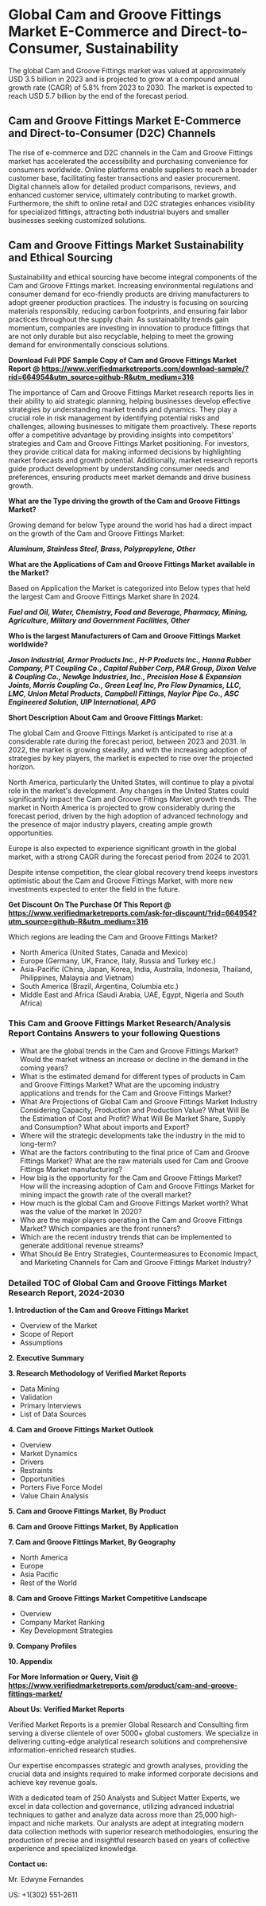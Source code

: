 <h1>Global Cam and Groove Fittings Market E-Commerce and Direct-to-Consumer, Sustainability</h1><p class=""><p>The global Cam and Groove Fittings market was valued at approximately USD 3.5 billion in 2023 and is projected to grow at a compound annual growth rate (CAGR) of 5.8% from 2023 to 2030. The market is expected to reach USD 5.7 billion by the end of the forecast period.</p><h2>Cam and Groove Fittings Market E-Commerce and Direct-to-Consumer (D2C) Channels</h2><p>The rise of e-commerce and D2C channels in the Cam and Groove Fittings market has accelerated the accessibility and purchasing convenience for consumers worldwide. Online platforms enable suppliers to reach a broader customer base, facilitating faster transactions and easier procurement. Digital channels allow for detailed product comparisons, reviews, and enhanced customer service, ultimately contributing to market growth. Furthermore, the shift to online retail and D2C strategies enhances visibility for specialized fittings, attracting both industrial buyers and smaller businesses seeking customized solutions.</p><h2>Cam and Groove Fittings Market Sustainability and Ethical Sourcing</h2><p>Sustainability and ethical sourcing have become integral components of the Cam and Groove Fittings market. Increasing environmental regulations and consumer demand for eco-friendly products are driving manufacturers to adopt greener production practices. The industry is focusing on sourcing materials responsibly, reducing carbon footprints, and ensuring fair labor practices throughout the supply chain. As sustainability trends gain momentum, companies are investing in innovation to produce fittings that are not only durable but also recyclable, helping to meet the growing demand for environmentally conscious solutions.</p></p><p class=""><strong>Download Full PDF Sample Copy of Cam and Groove Fittings Market Report @ <a href="https://www.verifiedmarketreports.com/download-sample/?rid=664954&utm_source=github-R&utm_medium=316" target="_blank">https://www.verifiedmarketreports.com/download-sample/?rid=664954&utm_source=github-R&utm_medium=316</a></strong></p><p>The importance of&nbsp;Cam and Groove Fittings Market research reports lies in their ability to aid strategic planning, helping businesses develop effective strategies by understanding market trends and dynamics. They play a crucial role in risk management by identifying potential risks and challenges, allowing businesses to mitigate them proactively. These reports offer a competitive advantage by providing insights into competitors' strategies and Cam and Groove Fittings Market positioning. For investors, they provide critical data for making informed decisions by highlighting market forecasts and growth potential. Additionally, market research reports guide product development by understanding consumer needs and preferences, ensuring products meet market demands and drive business growth.</p><p><strong>What are the&nbsp;Type driving the growth of the Cam and Groove Fittings Market?</strong></p><p id="" class="">Growing demand for below Type around the world has had a direct impact on the growth of the Cam and Groove Fittings Market:</p><p class=""><em><strong>Aluminum, Stainless Steel, Brass, Polypropylene, Other</strong></em></p><p class=""><strong>What are the&nbsp;Applications&nbsp;of Cam and Groove Fittings Market available in the Market?</strong></p><p id="" class="">Based on Application the Market is categorized into Below types that held the largest Cam and Groove Fittings Market share In 2024.</p><p class=""><em><strong>Fuel and Oil, Water, Chemistry, Food and Beverage, Pharmacy, Mining, Agriculture, Military and Government Facilities, Other</strong></em></p><p class=""><strong>Who is the largest Manufacturers of Cam and Groove Fittings Market worldwide?</strong></p><p><em><strong>Jason Industrial, Armor Products Inc., H-P Products Inc., Hanna Rubber Company, PT Coupling Co., Capital Rubber Corp, PAR Group, Dixon Valve & Coupling Co., NewAge Industries, Inc., Precision Hose & Expansion Joints, Morris Coupling Co., Green Leaf Inc, Pro Flow Dynamics, LLC, LMC, Union Metal Products, Campbell Fittings, Naylor Pipe Co., ASC Engineered Solution, UIP International, APG</strong></em></p><p id="" class=""><strong>Short Description About Cam and Groove Fittings Market:</strong></p><p>The global Cam and Groove Fittings Market is anticipated to rise at a considerable rate during the forecast period, between 2023 and 2031. In 2022, the market is growing steadily, and with the increasing adoption of strategies by key players, the market is expected to rise over the projected horizon.</p><p>North America, particularly the United States, will continue to play a pivotal role in the market's development. Any changes in the United States could significantly impact the Cam and Groove Fittings Market growth trends. The market in North America is projected to grow considerably during the forecast period, driven by the high adoption of advanced technology and the presence of major industry players, creating ample growth opportunities.</p><p>Europe is also expected to experience significant growth in the global market, with a strong CAGR during the forecast period from 2024 to 2031.</p><p>Despite intense competition, the clear global recovery trend keeps investors optimistic about the Cam and Groove Fittings Market, with more new investments expected to enter the field in the future.</p><p id="" class=""><strong>Get Discount On The Purchase Of This Report @ <a href="https://www.verifiedmarketreports.com/ask-for-discount/?rid=664954?utm_source=github-R&utm_medium=316" target="_blank">https://www.verifiedmarketreports.com/ask-for-discount/?rid=664954?utm_source=github-R&utm_medium=316</a></strong></p><p class="">Which regions are leading the Cam and Groove Fittings Market?</p><ul><li>North America (United States, Canada and Mexico)</li><li>Europe (Germany, UK, France, Italy, Russia and Turkey etc.)</li><li>Asia-Pacific (China, Japan, Korea, India, Australia, Indonesia, Thailand, Philippines, Malaysia and Vietnam)</li><li>South America (Brazil, Argentina, Columbia etc.)</li><li>Middle East and Africa (Saudi Arabia, UAE, Egypt, Nigeria and South Africa)</li></ul><h3 id="" class="">This Cam and Groove Fittings Market Research/Analysis Report Contains Answers to your following Questions</h3><ul><li>What are the global trends in the Cam and Groove Fittings Market? Would the market witness an increase or decline in the demand in the coming years?</li><li>What is the estimated demand for different types of products in Cam and Groove Fittings Market? What are the upcoming industry applications and trends for the Cam and Groove Fittings Market?</li><li>What Are Projections of Global Cam and Groove Fittings Market Industry Considering Capacity, Production and Production Value? What Will Be the Estimation of Cost and Profit? What Will Be Market Share, Supply and Consumption? What about imports and Export?</li><li>Where will the strategic developments take the industry in the mid to long-term?</li><li>What are the factors contributing to the final price of Cam and Groove Fittings Market? What are the raw materials used for Cam and Groove Fittings Market manufacturing?</li><li>How big is the opportunity for the Cam and Groove Fittings Market? How will the increasing adoption of Cam and Groove Fittings Market for mining impact the growth rate of the overall market?</li><li>How much is the global Cam and Groove Fittings Market worth? What was the value of the market In 2020?</li><li>Who are the major players operating in the Cam and Groove Fittings Market? Which companies are the front runners?</li><li>Which are the recent industry trends that can be implemented to generate additional revenue streams?</li><li>What Should Be Entry Strategies, Countermeasures to Economic Impact, and Marketing Channels for Cam and Groove Fittings Market Industry?</li></ul><h3 id="" class="">Detailed TOC of Global Cam and Groove Fittings Market Research Report, 2024-2030</h3><p id="" class=""><strong>1. Introduction of the Cam and Groove Fittings Market</strong></p><ul><li>Overview of the Market</li><li>Scope of Report</li><li>Assumptions</li></ul><p id="" class=""><strong>2. Executive Summary</strong></p><p id="" class=""><strong>3. Research Methodology of Verified Market Reports</strong></p><ul><li>Data Mining</li><li>Validation</li><li>Primary Interviews</li><li>List of Data Sources</li></ul><p id="" class=""><strong>4. Cam and Groove Fittings Market Outlook</strong></p><ul><li>Overview</li><li>Market Dynamics</li><li>Drivers</li><li>Restraints</li><li>Opportunities</li><li>Porters Five Force Model</li><li>Value Chain Analysis</li></ul><p id="" class=""><strong>5. Cam and Groove Fittings Market, By Product</strong></p><p id="" class=""><strong>6. Cam and Groove Fittings Market, By Application</strong></p><p id="" class=""><strong>7. Cam and Groove Fittings Market, By Geography</strong></p><ul><li>North America</li><li>Europe</li><li>Asia Pacific</li><li>Rest of the World</li></ul><p id="" class=""><strong>8. Cam and Groove Fittings Market Competitive Landscape</strong></p><ul><li>Overview</li><li>Company Market Ranking</li><li>Key Development Strategies</li></ul><p id="" class=""><strong>9. Company Profiles</strong></p><p id="" class=""><strong>10. Appendix</strong></p><p id="" class=""><strong>For More Information or Query, Visit @ <a href="https://www.verifiedmarketreports.com/product/cam-and-groove-fittings-market/" target="_blank">https://www.verifiedmarketreports.com/product/cam-and-groove-fittings-market/</a></strong></p><p id="" class=""><strong>About Us: Verified Market Reports</strong></p><p id="" class="">Verified Market Reports is a premier Global Research and Consulting firm serving a diverse clientele of over 5000+ global customers. We specialize in delivering cutting-edge analytical research solutions and comprehensive information-enriched research studies.</p><p id="" class="">Our expertise encompasses strategic and growth analyses, providing the crucial data and insights required to make informed corporate decisions and achieve key revenue goals.</p><p id="" class="">With a dedicated team of 250 Analysts and Subject Matter Experts, we excel in data collection and governance, utilizing advanced industrial techniques to gather and analyze data across more than 25,000 high-impact and niche markets. Our analysts are adept at integrating modern data collection methods with superior research methodologies, ensuring the production of precise and insightful research based on years of collective experience and specialized knowledge.</p><p id="" class=""><strong>Contact us:</strong></p><p id="" class="">Mr. Edwyne Fernandes</p><p id="" class="">US: +1(302) 551-2611</p>